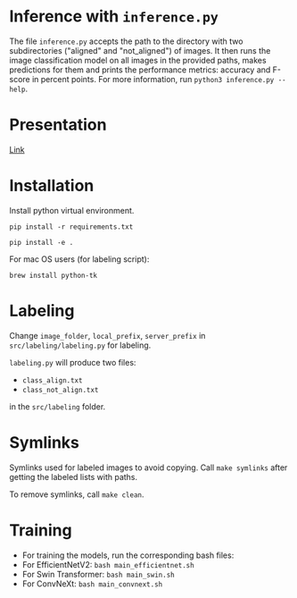 # Inference with `inference.py`
The file `inference.py` accepts the path to the directory with two subdirectories ("aligned" and "not_aligned") of images. It then runs the image classification model on all images in the provided paths, makes predictions for them and prints the performance metrics: accuracy and F-score in percent points.
For more information, run `python3 inference.py --help`.

# Presentation
[Link](https://www.loom.com/share/67f59543b96844a09bbb10e8fdfedf27?sid=24805bf0-3ba2-4a88-9283-2c5c0f9083e0)

# Installation

Install python virtual environment.

`pip install -r requirements.txt`

`pip install -e .`

For mac OS users (for labeling script):

`brew install python-tk`

# Labeling
Change `image_folder`, `local_prefix`, `server_prefix` in `src/labeling/labeling.py` for labeling.

`labeling.py` will produce two files:
- `class_align.txt`
- `class_not_align.txt`

in the `src/labeling` folder.

# Symlinks
Symlinks used for labeled images to avoid copying. 
Call `make symlinks` after getting the labeled lists with paths.

To remove symlinks, call `make clean`.


# Training
- For training the models, run the corresponding bash files:  
- For EfficientNetV2: `bash main_efficientnet.sh`  
- For Swin Transformer: `bash main_swin.sh`  
- For ConvNeXt: `bash main_convnext.sh`